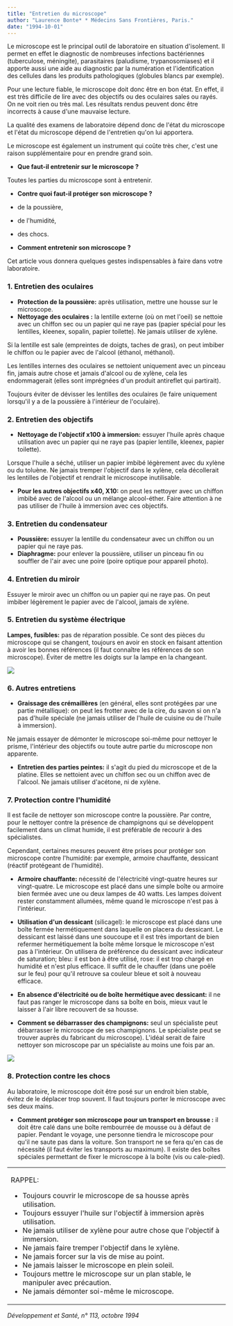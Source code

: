```yaml
---
title: "Entretien du microscope"
author: "Laurence Bonte* * Médecins Sans Frontières, Paris."
date: "1994-10-01"
---
```


Le microscope est le principal outil de laboratoire en situation d'isolement. Il permet en effet le diagnostic de nombreuses infections bactériennes (tuberculose, méningite), parasitaires (paludisme, trypanosomiases) et il apporte aussi une aide au diagnostic par la numération et l'identification des cellules dans les produits pathologiques (globules blancs par exemple).

Pour une lecture fiable, le microscope doit donc être en bon état. En effet, il est très difficile de lire avec des objectifs ou des oculaires sales ou rayés. On ne voit rien ou très mal. Les résultats rendus peuvent donc être incorrects à cause d'une mauvaise lecture.

La qualité des examens de laboratoire dépend donc de l'état du microscope et l'état du microscope dépend de l'entretien qu'on lui apportera.

Le microscope est également un instrument qui coûte très cher, c'est une raison supplémentaire pour en prendre grand soin.

*   **Que faut-il entretenir sur le microscope ?**

Toutes les parties du microscope sont à entretenir.

*   **Contre quoi faut-il protéger son** **microscope ?**

- de la poussière,

- de l'humidité,

- des chocs.

*   **Comment entretenir son microscope ?**

Cet article vous donnera quelques gestes indispensables à faire dans votre laboratoire.

### **1. Entretien des oculaires**

*   **Protection de la poussière:** après utilisation, mettre une housse sur le microscope.
*   **Nettoyage des oculaires :** la lentille externe (où on met l'oeil) se nettoie avec un chiffon sec ou un papier qui ne raye pas (papier spécial pour les lentilles, kleenex, sopalin, papier toilette). Ne jamais utiliser de xylène.

Si la lentille est sale (empreintes de doigts, taches de gras), on peut imbiber le chiffon ou le papier avec de l'alcool (éthanol, méthanol).

Les lentilles internes des oculaires se nettoient uniquement avec un pinceau fin, jamais autre chose et jamais d'alcool ou de xylène, cela les endommagerait (elles sont imprégnées d'un produit antireflet qui partirait).

Toujours éviter de dévisser les lentilles des oculaires (le faire uniquement lorsqu'il y a de la poussière à l'intérieur de l'oculaire).

### **2. Entretien des objectifs**

*   **Nettoyage de l'objectif x100 à** **immersion:** essuyer l'huile après chaque utilisation avec un papier qui ne raye pas (papier lentille, kleenex, papier toilette).

Lorsque l'huile a séché, utiliser un papier imbibé légèrement avec du xylène ou du toluène. Ne jamais tremper l'objectif dans le xylène, cela décollerait les lentilles de l'objectif et rendrait le microscope inutilisable.

*   **Pour les autres objectifs x40, X10:** on peut les nettoyer avec un chiffon imbibé avec de l'alcool ou un mélange alcool-éther. Faire attention à ne pas utiliser de l'huile à immersion avec ces objectifs.

### **3. Entretien du condensateur**

*   **Poussière:** essuyer la lentille du condensateur avec un chiffon ou un papier qui ne raye pas.
*   **Diaphragme:** pour enlever la poussière, utiliser un pinceau fin ou souffler de l'air avec une poire (poire optique pour appareil photo).

### **4. Entretien du miroir**

Essuyer le miroir avec un chiffon ou un papier qui ne raye pas. On peut imbiber légèrement le papier avec de l'alcool, jamais de xylène.

### **5. Entretien du système** **électrique**

**Lampes, fusibles:** pas de réparation possible. Ce sont des pièces du microscope qui se changent, toujours en avoir en stock en faisant attention à avoir les bonnes références (il faut connaître les références de son microscope). Éviter de mettre les doigts sur la lampe en la changeant.

![](i610-1.jpg)


### **6. Autres entretiens**

*   **Graissage des crémaillères** (en général, elles sont protégées par une partie métallique): on peut les frotter avec de la cire, du savon si on n'a pas d'huile spéciale (ne jamais utiliser de l'huile de cuisine ou de l'huile à immersion).

Ne jamais essayer de démonter le microscope soi-même pour nettoyer le prisme, l'intérieur des objectifs ou toute autre partie du microscope non apparente.

*   **Entretien des parties peintes:** il s'agit du pied du microscope et de la platine. Elles se nettoient avec un chiffon sec ou un chiffon avec de l'alcool. Ne jamais utiliser d'acétone, ni de xylène.

### **7. Protection contre l'humidité**

Il est facile de nettoyer son microscope contre la poussière. Par contre, pour le nettoyer contre la présence de champignons qui se développent facilement dans un climat humide, il est préférable de recourir à des spécialistes.

Cependant, certaines mesures peuvent être prises pour protéger son microscope contre l'humidité: par exemple, armoire chauffante, dessicant (réactif protégeant de l'humidité).

*   **Armoire chauffante:** nécessité de l'électricité vingt-quatre heures sur vingt-quatre. Le microscope est placé dans une simple boîte ou armoire bien fermée avec une ou deux lampes de 40 watts. Les lampes doivent rester constamment allumées, même quand le microscope n'est pas à l'intérieur.

*   **Utilisation d'un dessicant** (silicagel): le microscope est placé dans une boîte fermée hermétiquement dans laquelle on placera du dessicant. Le dessicant est laissé dans une soucoupe et il est très important de bien refermer hermétiquement la boîte même lorsque le microscope n'est pas à l'intérieur. On utilisera de préférence du dessicant avec indicateur de saturation; bleu: il est bon à être utilisé, rose: il est trop chargé en humidité et n'est plus efficace. Il suffit de le chauffer (dans une poêle sur le feu) pour qu'il retrouve sa couleur bleue et soit à nouveau efficace.

*   **En absence d'électricité ou de boîte** **hermétique avec dessicant:** il ne faut pas ranger le microscope dans sa boîte en bois, mieux vaut le laisser à l'air libre recouvert de sa housse.
*   **Comment se débarrasser des champignons:** seul un spécialiste peut débarrasser le microscope de ses champignons. Le spécialiste peut se trouver auprès du fabricant du microscope). L'idéal serait de faire nettoyer son microscope par un spécialiste au moins une fois par an.

![](i610-2.jpg)


### **8. Protection contre les chocs**

Au laboratoire, le microscope doit être posé sur un endroit bien stable, évitez de le déplacer trop souvent. Il faut toujours porter le microscope avec ses deux mains.

*   **Comment protéger son microscope** **pour un transport en brousse :** il doit être calé dans une boîte rembourrée de mousse ou à défaut de papier. Pendant le voyage, une personne tiendra le microscope pour qu'il ne saute pas dans la voiture. Son transport ne se fera qu'en cas de nécessité (il faut éviter les transports au maximum). Il existe des boîtes spéciales permettant de fixer le microscope à la boîte (vis ou cale-pied).

<table>

<tbody>

<tr>

<td valign="top">

RAPPEL:

<ul><li class="rtejustify">Toujours couvrir le microscope de sa housse après utilisation.</li><li class="rtejustify">Toujours essuyer l'huile sur l'objectif à immersion après utilisation.</li><li class="rtejustify">Ne jamais utiliser de xylène pour autre chose que l'objectif à immersion.</li><li class="rtejustify">Ne jamais faire tremper l'objectif dans le xylène.</li><li class="rtejustify">Ne jamais forcer sur la vis de mise au point.</li><li class="rtejustify">Ne jamais laisser le microscope en plein soleil.</li><li class="rtejustify">Toujours mettre le microscope sur un plan stable, le manipuler avec précaution.</li><li class="rtejustify">Ne jamais démonter soi-même le microscope.</li></ul></td>

</tr>

</tbody>

</table>

_Développement et Santé, n° 113, octobre 1994_